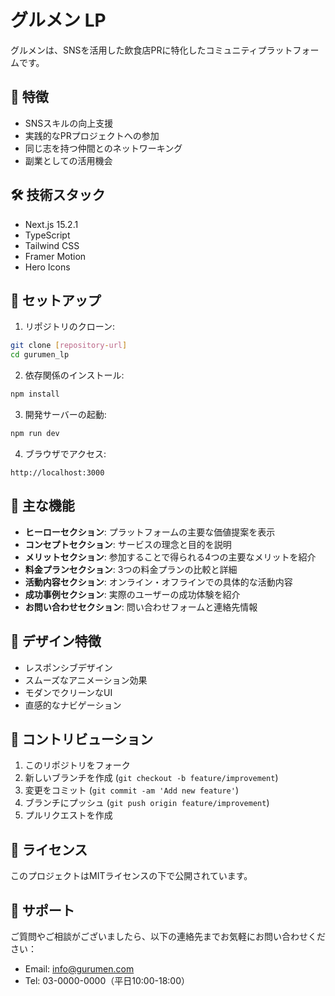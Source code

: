 # グルメン LP

グルメンは、SNSを活用した飲食店PRに特化したコミュニティプラットフォームです。

## 🌟 特徴

- SNSスキルの向上支援
- 実践的なPRプロジェクトへの参加
- 同じ志を持つ仲間とのネットワーキング
- 副業としての活用機会

## 🛠 技術スタック

- Next.js 15.2.1
- TypeScript
- Tailwind CSS
- Framer Motion
- Hero Icons

## 🚀 セットアップ

1. リポジトリのクローン:
```bash
git clone [repository-url]
cd gurumen_lp
```

2. 依存関係のインストール:
```bash
npm install
```

3. 開発サーバーの起動:
```bash
npm run dev
```

4. ブラウザでアクセス:
```
http://localhost:3000
```

## 📱 主な機能

- **ヒーローセクション**: プラットフォームの主要な価値提案を表示
- **コンセプトセクション**: サービスの理念と目的を説明
- **メリットセクション**: 参加することで得られる4つの主要なメリットを紹介
- **料金プランセクション**: 3つの料金プランの比較と詳細
- **活動内容セクション**: オンライン・オフラインでの具体的な活動内容
- **成功事例セクション**: 実際のユーザーの成功体験を紹介
- **お問い合わせセクション**: 問い合わせフォームと連絡先情報

## 🎨 デザイン特徴

- レスポンシブデザイン
- スムーズなアニメーション効果
- モダンでクリーンなUI
- 直感的なナビゲーション

## 📝 コントリビューション

1. このリポジトリをフォーク
2. 新しいブランチを作成 (`git checkout -b feature/improvement`)
3. 変更をコミット (`git commit -am 'Add new feature'`)
4. ブランチにプッシュ (`git push origin feature/improvement`)
5. プルリクエストを作成

## 📄 ライセンス

このプロジェクトはMITライセンスの下で公開されています。

## 👥 サポート

ご質問やご相談がございましたら、以下の連絡先までお気軽にお問い合わせください：

- Email: info@gurumen.com
- Tel: 03-0000-0000（平日10:00-18:00）
